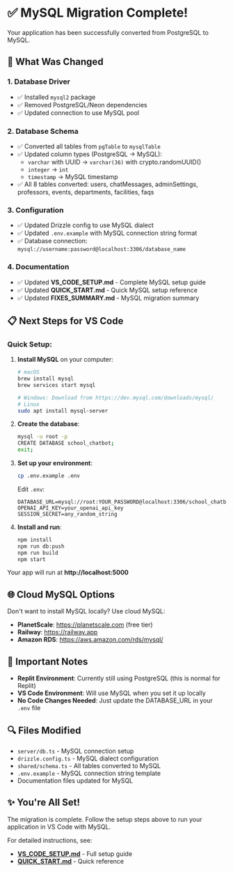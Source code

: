 # ✅ MySQL Migration Complete!

Your application has been successfully converted from PostgreSQL to MySQL.

## 🔄 What Was Changed

### 1. **Database Driver**
- ✅ Installed `mysql2` package
- ✅ Removed PostgreSQL/Neon dependencies
- ✅ Updated connection to use MySQL pool

### 2. **Database Schema** 
- ✅ Converted all tables from `pgTable` to `mysqlTable`
- ✅ Updated column types (PostgreSQL → MySQL):
  - `varchar` with UUID → `varchar(36)` with crypto.randomUUID()
  - `integer` → `int`
  - `timestamp` → MySQL timestamp
- ✅ All 8 tables converted: users, chatMessages, adminSettings, professors, events, departments, facilities, faqs

### 3. **Configuration**
- ✅ Updated Drizzle config to use MySQL dialect
- ✅ Updated `.env.example` with MySQL connection string format
- ✅ Database connection: `mysql://username:password@localhost:3306/database_name`

### 4. **Documentation**
- ✅ Updated **VS_CODE_SETUP.md** - Complete MySQL setup guide
- ✅ Updated **QUICK_START.md** - Quick MySQL setup reference
- ✅ Updated **FIXES_SUMMARY.md** - MySQL migration summary

## 📋 Next Steps for VS Code

### Quick Setup:

1. **Install MySQL** on your computer:
   ```bash
   # macOS
   brew install mysql
   brew services start mysql
   
   # Windows: Download from https://dev.mysql.com/downloads/mysql/
   # Linux
   sudo apt install mysql-server
   ```

2. **Create the database**:
   ```bash
   mysql -u root -p
   CREATE DATABASE school_chatbot;
   exit;
   ```

3. **Set up your environment**:
   ```bash
   cp .env.example .env
   ```
   
   Edit `.env`:
   ```env
   DATABASE_URL=mysql://root:YOUR_PASSWORD@localhost:3306/school_chatbot
   OPENAI_API_KEY=your_openai_api_key
   SESSION_SECRET=any_random_string
   ```

4. **Install and run**:
   ```bash
   npm install
   npm run db:push
   npm run build
   npm start
   ```

Your app will run at **http://localhost:5000**

## 🌐 Cloud MySQL Options

Don't want to install MySQL locally? Use cloud MySQL:

- **PlanetScale**: https://planetscale.com (free tier)
- **Railway**: https://railway.app
- **Amazon RDS**: https://aws.amazon.com/rds/mysql/

## 📝 Important Notes

- **Replit Environment**: Currently still using PostgreSQL (this is normal for Replit)
- **VS Code Environment**: Will use MySQL when you set it up locally
- **No Code Changes Needed**: Just update the DATABASE_URL in your `.env` file

## 🔍 Files Modified

- `server/db.ts` - MySQL connection setup
- `drizzle.config.ts` - MySQL dialect configuration  
- `shared/schema.ts` - All tables converted to MySQL
- `.env.example` - MySQL connection string template
- Documentation files updated for MySQL

## ✨ You're All Set!

The migration is complete. Follow the setup steps above to run your application in VS Code with MySQL.

For detailed instructions, see:
- **[VS_CODE_SETUP.md](./VS_CODE_SETUP.md)** - Full setup guide
- **[QUICK_START.md](./QUICK_START.md)** - Quick reference
